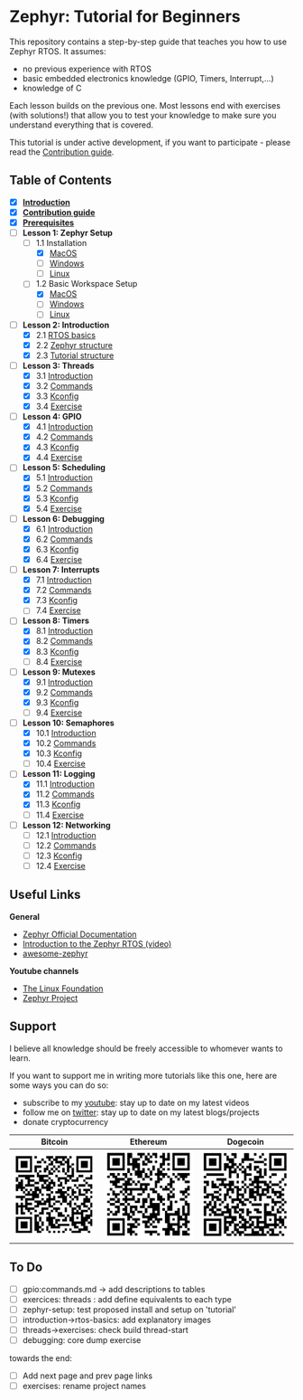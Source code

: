 # Zephyr: Tutorial for Beginners

This repository contains a step-by-step guide that teaches you how to use Zephyr RTOS. It assumes:
- no previous experience with RTOS
- basic embedded electronics knowledge (GPIO, Timers, Interrupt,...)
- knowledge of C

Each lesson builds on the previous one. Most lessons end with exercises (with solutions!) that allow you to test your knowledge to make sure you understand everything that is covered.

This tutorial is under active development, if you want to participate - please read the [Contribution guide](docs/Contributions.md).

## Table of Contents

- [x] **[Introduction](docs/Introduction.md)**
- [x] **[Contribution guide](docs/Contributions.md)**
- [x] **[Prerequisites](docs/Prerequisites.md)**
- [ ] **Lesson 1: Zephyr Setup** 
  - [ ] 1.1 Installation
    - [x] [MacOS](docs/zephyr-setup/install/mac-os.md)
    - [ ] [Windows](docs/zephyr-setup/install/windows.md)
    - [ ] [Linux](docs/zephyr-setup/install/linux.md)
  - [ ] 1.2 Basic Workspace Setup
    - [x] [MacOS](docs/zephyr-setup/setup/mac-os.md)
    - [ ] [Windows](docs/zephyr-setup/setup/windows.md)
    - [ ] [Linux](docs/zephyr-setup/setup/linux.md)

- [ ] **Lesson 2: Introduction**
  - [x] 2.1 [RTOS basics](docs/introduction/rtos-basics.md)
  - [x] 2.2 [Zephyr structure](docs/introduction/zephyr-structure.md)
  - [x] 2.3 [Tutorial structure](docs/introduction/tutorial-structure.md)
  
- [ ] **Lesson 3: Threads**
  - [x] 3.1 [Introduction](docs/threads/introduction.md)
  - [x] 3.2 [Commands](docs/threads/commands.md)
  - [x] 3.3 [Kconfig](docs/threads/kconfig.md)
  - [x] 3.4 [Exercise](docs/threads/exercise.md)

- [ ] **Lesson 4: GPIO**
  - [x] 4.1 [Introduction](docs/gpio/introduction.md)
  - [x] 4.2 [Commands](docs/gpio/commands.md)
  - [x] 4.3 [Kconfig](docs/gpio/kconfig.md)
  - [x] 4.4 [Exercise](docs/gpio/exercise.md)
  
- [ ] **Lesson 5: Scheduling**
  - [x] 5.1 [Introduction](docs/scheduling/introduction.md)
  - [x] 5.2 [Commands](docs/scheduling/commands.md)
  - [x] 5.3 [Kconfig](docs/scheduling/kconfig.md)
  - [x] 5.4 [Exercise](docs/scheduling/exercise.md)

- [ ] **Lesson 6: Debugging**
  - [x] 6.1 [Introduction](docs/debugging/introduction.md)
  - [x] 6.2 [Commands](docs/debugging/commands.md)
  - [x] 6.3 [Kconfig](docs/debugging/kconfig.md)
  - [x] 6.4 [Exercise](docs/debugging/exercise.md)

- [ ] **Lesson 7: Interrupts** 
  - [x] 7.1 [Introduction](docs/interrupts/introduction.md)
  - [x] 7.2 [Commands](docs/interrupts/commands.md)
  - [x] 7.3 [Kconfig](docs/interrupts/kconfig.md)
  - [ ] 7.4 [Exercise](docs/interrupts/exercise.md)

- [ ] **Lesson 8: Timers**
  - [x] 8.1 [Introduction](docs/timers/introduction.md)
  - [x] 8.2 [Commands](docs/timers/commands.md)
  - [x] 8.3 [Kconfig](docs/timers/kconfig.md)
  - [ ] 8.4 [Exercise](docs/timers/exercise.md)

- [ ] **Lesson 9: Mutexes**
  - [x] 9.1 [Introduction](docs/mutexes/introduction.md)
  - [x] 9.2 [Commands](docs/mutexes/commands.md)
  - [x] 9.3 [Kconfig](docs/mutexes/kconfig.md)
  - [ ] 9.4 [Exercise](docs/mutexes/exercise.md)

- [ ] **Lesson 10: Semaphores**
  - [x] 10.1 [Introduction](docs/semaphores/introduction.md)
  - [x] 10.2 [Commands](docs/semaphores/commands.md)
  - [x] 10.3 [Kconfig](docs/semaphores/kconfig.md)
  - [ ] 10.4 [Exercise](docs/semaphores/exercise.md)

- [ ] **Lesson 11: Logging**
  - [x] 11.1 [Introduction](docs/logging/introduction.md)
  - [x] 11.2 [Commands](docs/logging/commands.md)
  - [x] 11.3 [Kconfig](docs/logging/kconfig.md)
  - [ ] 11.4 [Exercise](docs/logging/exercise.md)

- [ ] **Lesson 12: Networking**
  - [ ] 12.1 [Introduction](docs/networking/introduction.md)
  - [ ] 12.2 [Commands](docs/networking/commands.md)
  - [ ] 12.3 [Kconfig](docs/networking/kconfig.md)
  - [ ] 12.4 [Exercise](docs/networking/exercise.md)

## Useful Links
**General**
- [Zephyr Official Documentation](https://docs.zephyrproject.org/latest/)
- [Introduction to the Zephyr RTOS (video)](https://www.youtube.com/watch?v=jR5E5Kz9A-k)
- [awesome-zephyr](https://github.com/fkromer/awesome-zephyr)

**Youtube channels**
- [The Linux Foundation](https://www.youtube.com/c/LinuxfoundationOrg/search?query=zephyr)
- [Zephyr Project](https://www.youtube.com/c/ZephyrProject/videos)

## Support
I believe all knowledge should be freely accessible to whomever wants to learn.

If you want to support me in writing more tutorials like this one, here are some ways you can do so:
- subscribe to my [youtube](https://www.youtube.com/channel/UCh_9X-7LSQtC5bnwKDteiLw): stay up to date on my latest videos
- follow me on [twitter](https://twitter.com/maksimdrachov): stay up to date on my latest blogs/projects
- donate cryptocurrency

Bitcoin            |  Ethereum | Dogecoin
:-------------------------:|:-------------------------:|:-------------------------:
![bitcoin_address](/images/donate/bitcoin-donations.png)  |  ![eth_address](/images/donate/ethereum-donations.png)|  ![doge_address](/images/donate/dogecoin-donations.png)



## To Do
- [ ] gpio:commands.md -> add descriptions to tables
- [ ] exercices: threads : add define equivalents to each type
- [ ] zephyr-setup: test proposed install and setup on 'tutorial'
- [ ] introduction->rtos-basics: add explanatory images
- [ ] threads->exercises: check build thread-start
- [ ] debugging: core dump exercise

towards the end:
- [ ] Add next page and prev page links
- [ ] exercises: rename project names